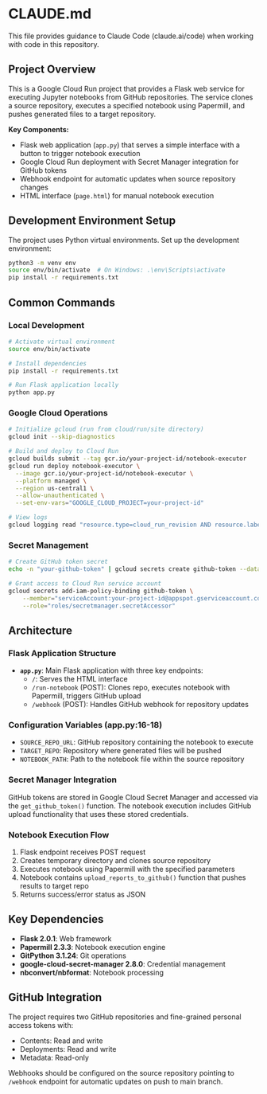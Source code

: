 # CLAUDE.md

This file provides guidance to Claude Code (claude.ai/code) when working with code in this repository.

## Project Overview

This is a Google Cloud Run project that provides a Flask web service for executing Jupyter notebooks from GitHub repositories. The service clones a source repository, executes a specified notebook using Papermill, and pushes generated files to a target repository.

**Key Components:**
- Flask web application (`app.py`) that serves a simple interface with a button to trigger notebook execution
- Google Cloud Run deployment with Secret Manager integration for GitHub tokens
- Webhook endpoint for automatic updates when source repository changes
- HTML interface (`page.html`) for manual notebook execution

## Development Environment Setup

The project uses Python virtual environments. Set up the development environment:

```bash
python3 -m venv env
source env/bin/activate  # On Windows: .\env\Scripts\activate
pip install -r requirements.txt
```

## Common Commands

### Local Development
```bash
# Activate virtual environment
source env/bin/activate

# Install dependencies
pip install -r requirements.txt

# Run Flask application locally
python app.py
```

### Google Cloud Operations
```bash
# Initialize gcloud (run from cloud/run/site directory)
gcloud init --skip-diagnostics

# Build and deploy to Cloud Run
gcloud builds submit --tag gcr.io/your-project-id/notebook-executor
gcloud run deploy notebook-executor \
  --image gcr.io/your-project-id/notebook-executor \
  --platform managed \
  --region us-central1 \
  --allow-unauthenticated \
  --set-env-vars="GOOGLE_CLOUD_PROJECT=your-project-id"

# View logs
gcloud logging read "resource.type=cloud_run_revision AND resource.labels.service_name=notebook-executor" --limit 50
```

### Secret Management
```bash
# Create GitHub token secret
echo -n "your-github-token" | gcloud secrets create github-token --data-file=-

# Grant access to Cloud Run service account
gcloud secrets add-iam-policy-binding github-token \
    --member="serviceAccount:your-project-id@appspot.gserviceaccount.com" \
    --role="roles/secretmanager.secretAccessor"
```

## Architecture

### Flask Application Structure
- **`app.py`**: Main Flask application with three key endpoints:
  - `/`: Serves the HTML interface
  - `/run-notebook` (POST): Clones repo, executes notebook with Papermill, triggers GitHub upload
  - `/webhook` (POST): Handles GitHub webhook for repository updates

### Configuration Variables (app.py:16-18)
- `SOURCE_REPO_URL`: GitHub repository containing the notebook to execute
- `TARGET_REPO`: Repository where generated files will be pushed
- `NOTEBOOK_PATH`: Path to the notebook file within the source repository

### Secret Manager Integration
GitHub tokens are stored in Google Cloud Secret Manager and accessed via the `get_github_token()` function. The notebook execution includes GitHub upload functionality that uses these stored credentials.

### Notebook Execution Flow
1. Flask endpoint receives POST request
2. Creates temporary directory and clones source repository
3. Executes notebook using Papermill with the specified parameters
4. Notebook contains `upload_reports_to_github()` function that pushes results to target repo
5. Returns success/error status as JSON

## Key Dependencies

- **Flask 2.0.1**: Web framework
- **Papermill 2.3.3**: Notebook execution engine
- **GitPython 3.1.24**: Git operations
- **google-cloud-secret-manager 2.8.0**: Credential management
- **nbconvert/nbformat**: Notebook processing

## GitHub Integration

The project requires two GitHub repositories and fine-grained personal access tokens with:
- Contents: Read and write
- Deployments: Read and write  
- Metadata: Read-only

Webhooks should be configured on the source repository pointing to `/webhook` endpoint for automatic updates on push to main branch.